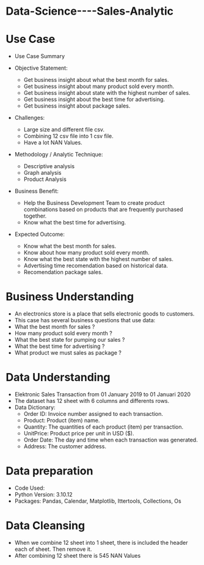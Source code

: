 # Data-Science----Sales-Analytic

# Use Case
  * Use Case Summary
    
  * Objective Statement:
    
    * Get business insight about what the best month for sales.
    * Get business insight about many product sold every month.
    * Get business insight about state with the highest number of sales.
    * Get business insight about the best time for advertising.
    * Get business insight about package sales.
      
  * Challenges:
    
    * Large size and different file csv.
    * Combining 12 csv file into 1 csv file.
    * Have a lot NAN Values.
      
  * Methodology / Analytic Technique:

    * Descriptive analysis
    * Graph analysis
    * Product Analysis

  * Business Benefit:
    
    * Help the Business Development Team to create product combinations based on products that are frequently purchased together.
    * Know what the best time for advertising.

  * Expected Outcome:
    
    * Know what the best month for sales.
    * Know about how many product sold every month.
    * Know what the best state with the highest number of sales.
    * Advertising time recomendation based on historical data.
    * Recomendation package sales.

# Business Understanding

  * An electronics store is a place that sells electronic goods to customers.
  * This case has several business questions that use data:
  * What the best month for sales ?
  * How many product sold every month ?
  * What the best state for pumping our sales ?
  * What the best time for advertising ?
  * What product we must sales as package ?

# Data Understanding
  * Elektronic Sales Transaction from 01 January 2019 to 01 Januari 2020
  * The dataset has 12 sheet with 6 columns and differents rows.
  * Data Dictionary:
    * Order ID: Invoice number assigned to each transaction.
    * Product: Product (item) name.
    * Quantity: The quantities of each product (item) per transaction.
    * UnitPrice: Product price per unit in USD ($).
    * Order Date: The day and time when each transaction was generated.
    * Address: The customer address.

# Data preparation
  * Code Used:
  * Python Version: 3.10.12
  * Packages: Pandas, Calendar, Matplotlib, Ittertools, Collections, Os

# Data Cleansing
  * When we combine 12 sheet into 1 sheet, there is included the header each of sheet. Then remove it.
  * After combining 12 sheet there is 545 NAN Values
